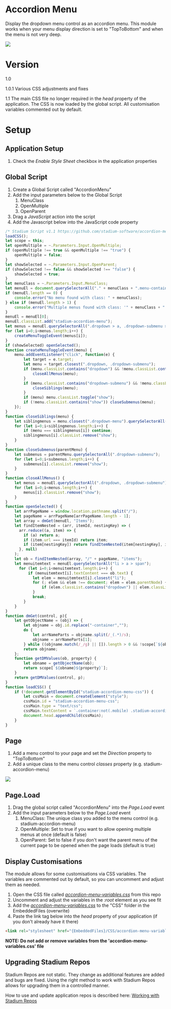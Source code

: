 # Accordion Menu <!-- omit in toc -->

Display the dropdown menu control as an accordion menu. This module works when your menu display direction is set to "TopToBottom" and when the menu is not very deep. 

![](images/view.gif)

# Version
1.0

1.0.1 Various CSS adjustments and fixes

1.1 The main CSS file no longer required in the *head* property of the application. The CSS is now loaded by the global script. All customisation variables commented out by default. 

# Setup

## Application Setup
1. Check the *Enable Style Sheet* checkbox in the application properties

## Global Script
1. Create a Global Script called "AccordionMenu"
2. Add the input parameters below to the Global Script
   1. MenuClass
   2. OpenMultiple
   3. OpenParent
3. Drag a *JavaScript* action into the script
4. Add the Javascript below into the JavaScript code property
```javascript
/* Stadium Script v1.1 https://github.com/stadium-software/accordion-menu */
loadCSS();
let scope = this;
let openMultiple = ~.Parameters.Input.OpenMultiple;
if (openMultiple !== true && openMultiple !== "true") {
    openMultiple = false;
}
let showSelected = ~.Parameters.Input.OpenParent;
if (showSelected !== false && showSelected !== "false") {
    showSelected = true;
}
let menuClass = ~.Parameters.Input.MenuClass;
let menuEl = document.querySelectorAll("." + menuClass + ".menu-container");
if (menuEl.length == 0) {
    console.error("No menu found with class: " + menuClass);
} else if (menuEl.length > 1) {
    console.error("Multiple menus found with class: '" + menuClass + "'. Please use a unique class for each menu.");
}
menuEl = menuEl[0];
menuEl.classList.add("stadium-accordion-menu");
let menus = menuEl.querySelectorAll(".dropdown > a, .dropdown-submenu > a");
for (let i=0;i<menus.length;i++) {
    createMenuToggleEvent(menus[i]);
}
if (showSelected) openSelected();
function createMenuToggleEvent(menu) {
	menu.addEventListener("click", function(e) {
        let target = e.target;
        let menu = target.closest(".dropdown, .dropdown-submenu");
        if (menu.classList.contains("dropdown") && !menu.classList.contains("show") && !openMultiple) {
            closeAllMenus(menu);
        }
        if (menu.classList.contains("dropdown-submenu") && !menu.classList.contains("show") && !openMultiple) {
            closeSiblings(menu);
        }
        if (menu) menu.classList.toggle("show");
        if (!menu.classList.contains("show")) closeSubmenus(menu);
    });
}
function closeSiblings(menu) {
    let siblingmenus = menu.closest(".dropdown-menu").querySelectorAll(".dropdown-submenu");
    for (let i=0;i<siblingmenus.length;i++) {
        if (menu === siblingmenus[i]) continue;
        siblingmenus[i].classList.remove("show");
    }
}
function closeSubmenus(parentMenu) {
    let submenus = parentMenu.querySelectorAll(".dropdown-submenu");
    for (let i=0;i<submenus.length;i++) {
        submenus[i].classList.remove("show");
    }
}
function closeAllMenus() {
    let menus = menuEl.querySelectorAll(".dropdown, .dropdown-submenu");
    for (let i=0;i<menus.length;i++) {
        menus[i].classList.remove("show");
    }
}
function openSelected() {
    let arrPageName = window.location.pathname.split("/");
    let pageName = arrPageName[arrPageName.length - 1];
    let array = dmGet(menuEl, "Items");
    let findItemNested = (arr, itemId, nestingKey) => (
      arr.reduce((a, item) => {
        if (a) return a;
        if (item.url === itemId) return item;
        if (item[nestingKey]) return findItemNested(item[nestingKey], itemId, nestingKey);
      }, null)
    );
    let ob = findItemNested(array, "/" + pageName, "items");
    let menuitemtext = menuEl.querySelectorAll("li > a > span");
      for (let i=0;i<menuitemtext.length;i++) {
          if (menuitemtext[i].textContent === ob.text) {
            let elem = menuitemtext[i].closest("li");
            for (; elem && elem !== document; elem = elem.parentNode) {
                if (elem.classList.contains("dropdown") || elem.classList.contains("dropdown-submenu")) elem.classList.add("show");
            }
            break;
        }
    }
}
function dmGet(control, p){
    let getObjectName = (obj) => {
        let objname = obj.id.replace("-container","");
        do {
            let arrNameParts = objname.split(/_(.*)/s);
            objname = arrNameParts[1];
        } while ((objname.match(/_/g) || []).length > 0 && !scope[`${objname}Classes`]);
        return objname;
    };
    function getDMValues(ob, property) {
        let obname = getObjectName(ob);
        return scope[`${obname}${property}`];
    }
    return getDMValues(control, p);
}
function loadCSS() {
    if (!document.getElementById("stadium-accordion-menu-css")) {
        let cssMain = document.createElement("style");
        cssMain.id = "stadium-accordion-menu-css";
        cssMain.type = "text/css";
        cssMain.textContent = `.container:not(.mobile) .stadium-accordion-menu{interpolate-size:allow-keywords;.dropdown,.dropdown-menu,.dropdown-submenu{border:0;}.navbar-left>li:not(:last-of-type),li.dropdown-submenu:not(:last-of-type){border-bottom:var(--accordion-menu-item-border-bottom-width,0.1rem) solid var(--accordion-menu-item-border-bottom-color,var(--MOBILE-MENU-ITEMS-BOTTOM-BORDER-COLOR,transparent));}.dropdown-menu{float:none;position:static;box-shadow:none;border-left:var(--accordion-submenu-border-width,0.1rem) solid var(--accordion-submenu-border-color,transparent);margin-left:var(--accordion-submenu-margin-right,1.2rem);.dropdown-item-text{width:100%;}}.dropdown.show>a .caret:after,.dropdown.show:hover>a .caret:after,.dropdown-submenu.show>a:first-child:after,.dropdown-submenu.show:hover>a:first-child:after{content:"\\f0d7";}a{display:flex;text-decoration:none;span:nth-child(2){margin-left:auto;gap:0.6rem;padding-right:0.7rem;}}.navbar-left .caret::after,.dropdown-submenu.expand-right>a:after{margin-left:1.2rem;cursor:pointer;color:var(--MENU-ARROW-COLOR,var(--MENU-ITEM-FONT-COLOR));}.navbar-nav>li:hover,.dropdown-menu>li:hover{color:inherit;background-color:inherit;}.dropdown>.dropdown-menu,.dropdown-submenu>.dropdown-menu{display:block;height:0;transition:height var(--accordion-menu-expand-speed,0.35s) ease;overflow-y:clip;padding-bottom:0;padding-top:0;margin-top:0;}.dropdown.show>.dropdown-menu,.dropdown-submenu.show>.dropdown-menu{display:block;height:calc-size(fit-content,size);}.dropdown:hover>.dropdown-menu,.dropdown-submenu:hover>.dropdown-menu{display:inherit;}}.stadium-accordion-menu{a:hover{color:var(--MENU-ITEM-HOVER-FONT-COLOR);background-color:var(--MENU-ITEM-HOVER-BACKGROUND-COLOR);}}/*DO NOT CHANGE BELOW THIS LINE*/html{min-height:100%;font-size:62.5%;.checkbox label,.checkbox-inline label,.radio label,.radio-inline label{font-size:var(--FORM-FONT-SIZE);}}`;
        document.head.appendChild(cssMain);
    }   
}
```

## Page
1. Add a menu control to your page and set the *Direction* property to "TopToBottom"
2. Add a unique class to the menu control *classes* property (e.g. stadium-accordion-menu)

![](images/MenuProps.png)

## Page.Load
1. Drag the global script called "AccordionMenu" into the *Page.Load* event
2. Add the input parameters below to the *Page.Load* event
   1. MenuClass: The unique class you added to the menu control (e.g. stadium-accordion-menu)
   2. OpenMultiple: Set to true if you want to allow opening multiple menus at once (default is false)
   3. OpenParent: Set to false if you don't want the parent menu of the current page to be opened when the page loads (default is true)

## Display Customisations
The module allows for some customisations via CSS variables. The variables are commented out by default, so you can uncomment and adjust them as needed.

1. Open the CSS file called [*accordion-menu-variables.css*](accordion-menu-variables.css) from this repo
2. Uncomment and adjust the variables in the *:root* element as you see fit
3. Add the [*accordion-menu-variables.css*](accordion-menu-variables.css) to the "CSS" folder in the EmbeddedFiles (overwrite)
4. Paste the link tag below into the *head* property of your application (if you don't already have it there)
```html
<link rel="stylesheet" href="{EmbeddedFiles}/CSS/accordion-menu-variables.css">
```

**NOTE: Do not add or remove variables from the 'accordion-menu-variables.css' file**

## Upgrading Stadium Repos
Stadium Repos are not static. They change as additional features are added and bugs are fixed. Using the right method to work with Stadium Repos allows for upgrading them in a controlled manner. 

How to use and update application repos is described here: [Working with Stadium Repos](https://github.com/stadium-software/samples-upgrading)